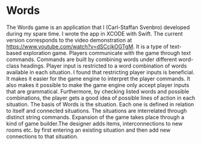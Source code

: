 # Words
The Words game is an application that I (Carl-Staffan Svenbro) developed during my spare time. I wrote the app in XCODE with Swift. The current version corresponds to the video demonstration at https://www.youtube.com/watch?v=dSCcjkOGTgM. It is a type of text-based exploration game. Players communicate with the game through text commands. Commands are built by combining words under different word-class headings. Player input is restricted to a word combination of words available in each situation. I found that restricting player inputs is beneficial. It makes it easier for the game engine to interpret the player commands. It also makes it possible to make the game engine only accept player inputs that are grammatical. Furthermore, by checking listed words and possible combinations, the player gets a good idea of possible lines of action in each situation. The basis of Words is the situation. Each one is defined in relation to itself and connected situations. The situations are interrelated through distinct string commands. Expansion of the game takes place through a kind of game builder.The designer adds items, interconnections to new rooms etc. by first entering an existing situation and then add new connections to that situation.
